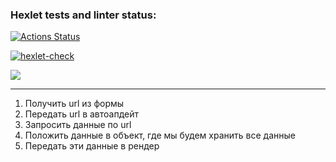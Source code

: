 ### Hexlet tests and linter status:
[![Actions Status](https://github.com/DianaShilova/frontend-project-11/workflows/hexlet-check/badge.svg)](https://github.com/DianaShilova/frontend-project-11/actions)

[![hexlet-check](https://github.com/DianaShilova/frontend-project-11/actions/workflows/hexlet-check.yml/badge.svg)](https://github.com/DianaShilova/frontend-project-11/actions/workflows/hexlet-check.yml)

<a href="https://codeclimate.com/github/DianaShilova/frontend-project-11/maintainability"><img src="https://api.codeclimate.com/v1/badges/c9be7c14d62fc4a539b4/maintainability" /></a>


---

1. Получить url из формы
2. Передать url в автоапдейт
3. Запросить данные по url
4. Положить данные в объект, где мы будем хранить все данные
5. Передать эти данные в рендер